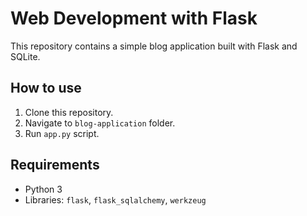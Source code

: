 # Web Development with Flask 

This repository contains a simple blog application built with Flask and SQLite.

## How to use

1. Clone this repository.
2. Navigate to `blog-application` folder.
3. Run `app.py` script.

## Requirements 

- Python 3
- Libraries: `flask`, `flask_sqlalchemy`, `werkzeug`
